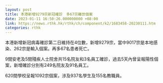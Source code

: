 ```yaml
---
layout: post
title: 本港新增9279宗新冠確診　多67宗離世個案
date: 2023-01-11 16:50:26.000000000 +08:00
link: https://news.rthk.hk/rthk/ch/component/k2/1683458-20230111.htm
categories: rthk
---
```


本港新增新冠病毒確診第二日維持在4位數，新增9279宗，當中9017宗是本地感染、262宗是輸入個案。再多67名患者死亡。

9間安老及5間殘疾人士院舍共15名院友和3名員工確診，過去5天內曾呈報陽性個案，新增確診分別有249名院友及91名員工。

620間學校呈報1092宗個案，涉及937名學生及155名教職員。

